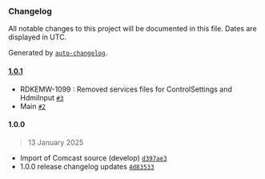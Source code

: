 ### Changelog

All notable changes to this project will be documented in this file. Dates are displayed in UTC.

Generated by [`auto-changelog`](https://github.com/CookPete/auto-changelog).

#### [1.0.1](https://github.com/rdkcentral/rdke-tv-config/compare/1.0.0...1.0.1)

- RDKEMW-1099 : Removed services files for ControlSettings and HdmiInput [`#3`](https://github.com/rdkcentral/rdke-tv-config/pull/3)
- Main [`#2`](https://github.com/rdkcentral/rdke-tv-config/pull/2)

#### 1.0.0

> 13 January 2025

- Import of Comcast source (develop) [`d397ae3`](https://github.com/rdkcentral/rdke-tv-config/commit/d397ae3d2296dcbbf99ff240504f3470ac9f7761)
- 1.0.0 release changelog updates [`4d83533`](https://github.com/rdkcentral/rdke-tv-config/commit/4d835331156961898aac25ae45cd2e1f0e6b32ae)
